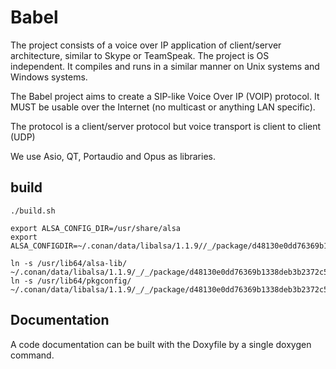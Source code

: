 # Babel

The project consists of a voice over IP application of client/server architecture, similar to Skype or TeamSpeak.
The project is OS independent. It compiles and runs in a similar manner on Unix systems and
Windows systems.  

The Babel project aims to create a SIP-like Voice Over IP (VOIP) protocol. It MUST be usable over the Internet (no multicast or anything LAN specific).

The protocol is a client/server protocol but voice transport is client to client (UDP)

We use Asio, QT, Portaudio and Opus as libraries.


## build

```
./build.sh
```
```
export ALSA_CONFIG_DIR=/usr/share/alsa
export ALSA_CONFIGDIR=~/.conan/data/libalsa/1.1.9//_/package/d48130e0dd76369b1338deb3b2372c5a649f9f2d/res/alsa
```
```
ln -s /usr/lib64/alsa-lib/ ~/.conan/data/libalsa/1.1.9/_/_/package/d48130e0dd76369b1338deb3b2372c5a649f9f2d/lib/
ln -s /usr/lib64/pkgconfig/ ~/.conan/data/libalsa/1.1.9/_/_/package/d48130e0dd76369b1338deb3b2372c5a649f9f2d/lib/
```

## Documentation

A code documentation can be built with the Doxyfile by a single doxygen command.

